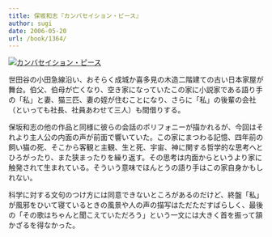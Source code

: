 ```yaml
---
title: 保坂和志『カンバセイション・ピース』
author: sugi
date: 2006-05-20
url: /book/1364/
---
```

<a href="http://www.amazon.co.jp/exec/obidos/ASIN/4101449244/chezsugi-22/ref=nosim/" name="amazletlink" target="_blank"><img src="http://i2.wp.com/ec2.images-amazon.com/images/I/51R3HM33QSL.SL160.jpg?w=660" alt="カンバセイション・ピース" class="alignleft" data-recalc-dims="1" /></a>

世田谷の小田急線沿い、おそらく成城か喜多見の木造二階建ての古い日本家屋が舞台。伯父、伯母が亡くなり、空き家になっていたこの家に小説家である語り手の「私」と妻、猫三匹、妻の姪が住むことになり、さらに「私」の後輩の会社（といっても社長、社員あわせて三人）も間借りする。

保坂和志の他の作品と同様に彼らの会話のポリフォニーが描かれるが、今回はそれより主人公の内面の声が前面で響いていた。この家にまつわる記憶、四年前の飼い猫の死、そこから客観と主観、生と死、宇宙、神に関する哲学的な思考へとひろがったり、また狭まったりを繰り返す。その思考は内面からというより家に触発されて生まれている。そういう意味でほんとうの語り手はこの家自身かもしれない。

科学に対する文句のつけ方には同意できないところがあるのだけど、終盤「私」が風邪をひいて寝ているときの風景や人の声の描写はただただすばらしく、最後の「その歌はちゃんと聞こえていただろう」という一文には大きく首を振って頷かざるを得なかった。

